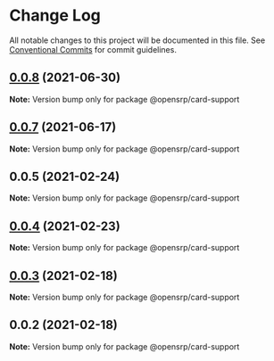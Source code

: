 # Change Log

All notable changes to this project will be documented in this file.
See [Conventional Commits](https://conventionalcommits.org) for commit guidelines.

## [0.0.8](https://github.com/opensrp/web/compare/@opensrp/card-support@0.0.7...@opensrp/card-support@0.0.8) (2021-06-30)

**Note:** Version bump only for package @opensrp/card-support

## [0.0.7](https://github.com/opensrp/web/compare/@opensrp/card-support@0.0.6...@opensrp/card-support@0.0.7) (2021-06-17)

**Note:** Version bump only for package @opensrp/card-support

## 0.0.5 (2021-02-24)

**Note:** Version bump only for package @opensrp/card-support

## [0.0.4](https://github.com/opensrp/web/compare/@opensrp/card-support@0.0.3...@opensrp/card-support@0.0.4) (2021-02-23)

**Note:** Version bump only for package @opensrp/card-support

## [0.0.3](https://github.com/opensrp/web/compare/@opensrp/card-support@0.0.2...@opensrp/card-support@0.0.3) (2021-02-18)

**Note:** Version bump only for package @opensrp/card-support

## 0.0.2 (2021-02-18)

**Note:** Version bump only for package @opensrp/card-support
